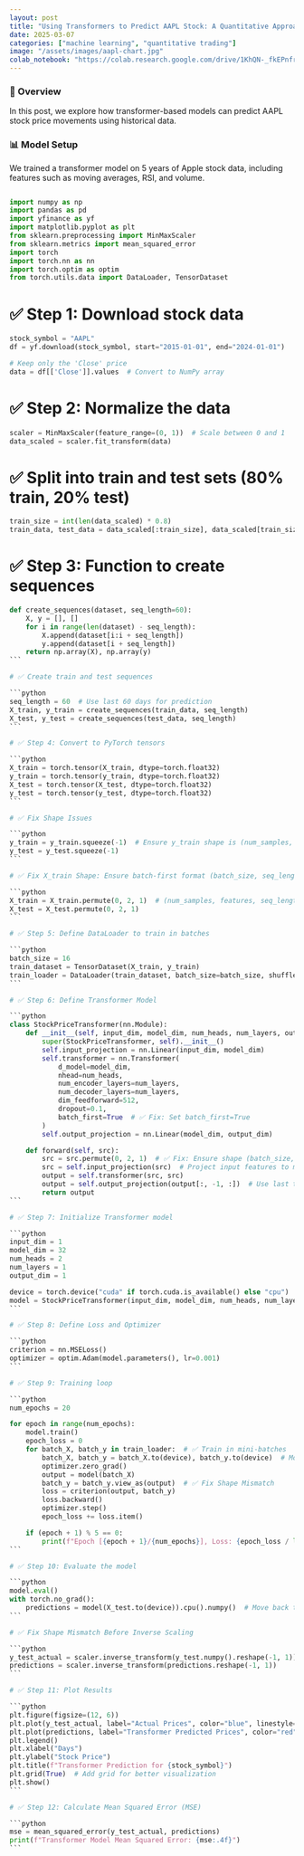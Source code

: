 ```yaml
---
layout: post
title: "Using Transformers to Predict AAPL Stock: A Quantitative Approach"
date: 2025-03-07
categories: ["machine learning", "quantitative trading"]
image: "/assets/images/aapl-chart.jpg"
colab_notebook: "https://colab.research.google.com/drive/1KhQN-_fkEPnfrXTmB1xf_Nnx2mB6nOb6?usp=sharing"
---
```

### 🚀 Overview
In this post, we explore how transformer-based models can predict AAPL stock price movements using historical data.

### 📊 Model Setup
We trained a transformer model on 5 years of Apple stock data, including features such as moving averages, RSI, and volume.

```python

import numpy as np
import pandas as pd
import yfinance as yf
import matplotlib.pyplot as plt
from sklearn.preprocessing import MinMaxScaler
from sklearn.metrics import mean_squared_error
import torch
import torch.nn as nn
import torch.optim as optim
from torch.utils.data import DataLoader, TensorDataset
```

# ✅ Step 1: Download stock data

```python
stock_symbol = "AAPL"
df = yf.download(stock_symbol, start="2015-01-01", end="2024-01-01")
```
```python
# Keep only the 'Close' price
data = df[['Close']].values  # Convert to NumPy array
```

# ✅ Step 2: Normalize the data

```python
scaler = MinMaxScaler(feature_range=(0, 1))  # Scale between 0 and 1
data_scaled = scaler.fit_transform(data)
```

# ✅ Split into train and test sets (80% train, 20% test)

```python
train_size = int(len(data_scaled) * 0.8)
train_data, test_data = data_scaled[:train_size], data_scaled[train_size:]
```

# ✅ Step 3: Function to create sequences

``````python
def create_sequences(dataset, seq_length=60):
    X, y = [], []
    for i in range(len(dataset) - seq_length):
        X.append(dataset[i:i + seq_length])
        y.append(dataset[i + seq_length])
    return np.array(X), np.array(y)
```

# ✅ Create train and test sequences

```python
seq_length = 60  # Use last 60 days for prediction
X_train, y_train = create_sequences(train_data, seq_length)
X_test, y_test = create_sequences(test_data, seq_length)
```

# ✅ Step 4: Convert to PyTorch tensors

```python
X_train = torch.tensor(X_train, dtype=torch.float32)
y_train = torch.tensor(y_train, dtype=torch.float32)
X_test = torch.tensor(X_test, dtype=torch.float32)
y_test = torch.tensor(y_test, dtype=torch.float32)
```

# ✅ Fix Shape Issues

```python
y_train = y_train.squeeze(-1)  # Ensure y_train shape is (num_samples, 1)
y_test = y_test.squeeze(-1)
```

# ✅ Fix X_train Shape: Ensure batch-first format (batch_size, seq_length, features)

```python
X_train = X_train.permute(0, 2, 1)  # (num_samples, features, seq_length)
X_test = X_test.permute(0, 2, 1)
```

# ✅ Step 5: Define DataLoader to train in batches

```python
batch_size = 16
train_dataset = TensorDataset(X_train, y_train)
train_loader = DataLoader(train_dataset, batch_size=batch_size, shuffle=True)
```

# ✅ Step 6: Define Transformer Model

```python
class StockPriceTransformer(nn.Module):
    def __init__(self, input_dim, model_dim, num_heads, num_layers, output_dim):
        super(StockPriceTransformer, self).__init__()
        self.input_projection = nn.Linear(input_dim, model_dim)
        self.transformer = nn.Transformer(
            d_model=model_dim,
            nhead=num_heads,
            num_encoder_layers=num_layers,
            num_decoder_layers=num_layers,
            dim_feedforward=512,
            dropout=0.1,
            batch_first=True  # ✅ Fix: Set batch_first=True
        )
        self.output_projection = nn.Linear(model_dim, output_dim)

    def forward(self, src):
        src = src.permute(0, 2, 1)  # ✅ Fix: Ensure shape (batch_size, features, seq_length)
        src = self.input_projection(src)  # Project input features to model dimensions
        output = self.transformer(src, src)
        output = self.output_projection(output[:, -1, :])  # Use last time step for prediction
        return output
```

# ✅ Step 7: Initialize Transformer model

```python
input_dim = 1
model_dim = 32
num_heads = 2
num_layers = 1
output_dim = 1

device = torch.device("cuda" if torch.cuda.is_available() else "cpu")
model = StockPriceTransformer(input_dim, model_dim, num_heads, num_layers, output_dim).to(device)
```

# ✅ Step 8: Define Loss and Optimizer

```python
criterion = nn.MSELoss()
optimizer = optim.Adam(model.parameters(), lr=0.001)
```

# ✅ Step 9: Training loop

```python
num_epochs = 20

for epoch in range(num_epochs):
    model.train()
    epoch_loss = 0
    for batch_X, batch_y in train_loader:  # ✅ Train in mini-batches
        batch_X, batch_y = batch_X.to(device), batch_y.to(device)  # Move to GPU if available
        optimizer.zero_grad()
        output = model(batch_X)
        batch_y = batch_y.view_as(output)  # ✅ Fix Shape Mismatch
        loss = criterion(output, batch_y)
        loss.backward()
        optimizer.step()
        epoch_loss += loss.item()

    if (epoch + 1) % 5 == 0:
        print(f"Epoch [{epoch + 1}/{num_epochs}], Loss: {epoch_loss / len(train_loader):.4f}")
```

# ✅ Step 10: Evaluate the model

```python
model.eval()
with torch.no_grad():
    predictions = model(X_test.to(device)).cpu().numpy()  # Move back to CPU
```

# ✅ Fix Shape Mismatch Before Inverse Scaling

```python
y_test_actual = scaler.inverse_transform(y_test.numpy().reshape(-1, 1))
predictions = scaler.inverse_transform(predictions.reshape(-1, 1))
```

# ✅ Step 11: Plot Results

```python
plt.figure(figsize=(12, 6))
plt.plot(y_test_actual, label="Actual Prices", color="blue", linestyle="-")
plt.plot(predictions, label="Transformer Predicted Prices", color="red", linestyle="--")
plt.legend()
plt.xlabel("Days")
plt.ylabel("Stock Price")
plt.title(f"Transformer Prediction for {stock_symbol}")
plt.grid(True)  # Add grid for better visualization
plt.show()
```

# ✅ Step 12: Calculate Mean Squared Error (MSE)

```python
mse = mean_squared_error(y_test_actual, predictions)
print(f"Transformer Model Mean Squared Error: {mse:.4f}")
```
